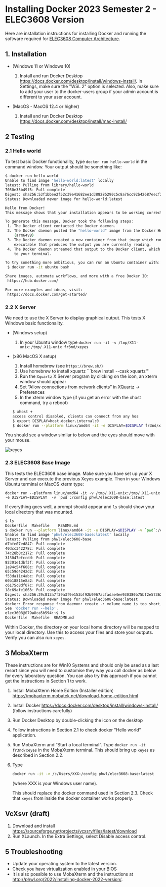 # Installing Docker 2023 Semester 2 - ELEC3608 Version
Here are installation instructions for installing Docker and running the software required for 
[ELEC3608 Computer Architecture](https://cusp.sydney.edu.au/students/view-unit-page/alpha/ELEC3608).

## 1. Installation
 * (Windows 11 or Windows 10)
   1. Install and run Docker Desktop <https://docs.docker.com/desktop/install/windows-install/>. In Settings, make sure the "WSL 2" option is selected. Also, make sure to add your user to the docker-users group if your admin account is different to your user account.

 * (MacOS - MacOS 12.4 or higher)
   1. Install and run Docker Desktop <https://docs.docker.com/desktop/install/mac-install/> 

## 2 Testing
### 2.1 Hello world
To test basic Docker functionality, type ```docker run hello-world``` in the command window. Your output should be something like:

```bash
$ docker run hello-world
Unable to find image 'hello-world:latest' locally
latest: Pulling from library/hello-world
7050e35b49f5: Pull complete 
Digest: sha256:53f1bbee2f52c39e41682ee1d388285290c5c8a76cc92b42687eecf38e0af3f0
Status: Downloaded newer image for hello-world:latest

Hello from Docker!
This message shows that your installation appears to be working correctly.

To generate this message, Docker took the following steps:
 1. The Docker client contacted the Docker daemon.
 2. The Docker daemon pulled the "hello-world" image from the Docker Hub.
    (arm64v8)
 3. The Docker daemon created a new container from that image which runs the
    executable that produces the output you are currently reading.
 4. The Docker daemon streamed that output to the Docker client, which sent it
    to your terminal.

To try something more ambitious, you can run an Ubuntu container with:
 $ docker run -it ubuntu bash

Share images, automate workflows, and more with a free Docker ID:
 https://hub.docker.com/

For more examples and ideas, visit:
 https://docs.docker.com/get-started/
```

### 2.2 X Server
We need to use the X Server to display graphical output. This
tests X Windows basic functionality.

 * (Windows setup) 
    1.  In your Ubuntu window type ```docker run -it -v /tmp/X11-unix:/tmp/.X11-unix fr3nd/xeyes``` 

 * (x86 MacOS X setup)
    1. Install homebrew (see ```https://brew.sh/```) 
    1. Use homebrew to install xquartz ```brew install --cask xquartz'''
    1. Run the ```Xquartz``` X Server program by clicking on the icon, an xterm window should appear
    1. Set “Allow connections from network clients” in XQuartz -> Preferences
    1. In the xterm window type (if you get an error with the xhost command, try a reboot)
    ``` bash
    $ xhost +
    access control disabled, clients can connect from any hos
    $ export DISPLAY=host.docker.internal:0
    $ docker run --platform linux/amd64 -it -e DISPLAY=$DISPLAY fr3nd/xeyes 
    ```

You should see a window similar to below and the eyes should move with your mouse.

![xeyes](http://phwl.org/assets/images/2022/02/docker-xeyes.png "xeyes")

### 2.3 ELEC3608 Base Image
This tests the ELEC3608 base image.
Make sure you have set up your X Server and can execute the
previous Xeyes example. Then in your Windows Ubuntu terminal or MacOS xterm type:

 ```docker run --platform linux/amd64 -it -v /tmp/.X11-unix:/tmp/.X11-unix -e DISPLAY=$DISPLAY  -v `pwd`:/config phwl/elec3608-base:latest```

If everything goes well, a prompt should appear and ```ls``` should show your local directory that was mounted.

```bash
$ ls
Dockerfile	Makefile	README.md
$ docker run --platform linux/amd64 -it -e DISPLAY=$DISPLAY -v `pwd`:/config phwl/elec3608-base:latest
Unable to find image 'phwl/elec3608-base:latest' locally
latest: Pulling from phwl/elec3608-base
d7bfe07ed847: Pull complete
40dcc342278c: Pull complete
74c28b8c2172: Pull complete
313047efccdd: Pull complete
82301e1dbf3f: Pull complete
1a94c54f608c: Pull complete
65c59d4242d2: Pull complete
f53da11c4abc: Pull complete
60b18815e8a2: Pull complete
c6175c8df07c: Pull complete
18c69afe1063: Pull complete
Digest: sha256:29c813a7f39a3f9e153bf92b9967acfadae4ee930380b75bf2e573620c9b2f00
Status: Downloaded newer image for phwl/elec3608-base:latest
docker: Error response from daemon: create .: volume name is too short, names should be at least two alphanumeric characters.
See 'docker run --help'.
elec3608@079a8ca5b594:~$ ls
Dockerfile  Makefile  README.md
 ```
Within Docker, the directory on your local home directory will be mapped 
to your local directory. Use this to access your files and store your outputs. Verify you can also run ```xeyes```.

## 3 MobaXterm 
These instructions are for Win10 Systems and should only be used as a last resort since you will need to customise they way you call docker as below for every laboratory question. You can also try this approach if you cannot get the instructions in Section 1 to work.
 1. Install MobaXterm Home Edition (Installer edition) <https://mobaxterm.mobatek.net/download-home-edition.html>
 1. Install Docker <https://docs.docker.com/desktop/install/windows-install/> (follow instructions carefully)
 1. Run Docker Desktop by double-clicking the icon on the desktop
 1. Follow instructions in Section 2.1 to check docker "Hello world" application.
 1. Run MobaXterm and “Start a local terminal”. Type ```docker run -it fr3nd/xeyes``` in the MobaXterm terminal. This should bring up ```xeyes``` as described in Section 2.2.
 1. Type 
     ```bash
     docker run -it -v /c/Users/XXX:/config phwl/elec3608-base:latest
     ``` 
     (where XXX is your Windows user name).

     This should replace the docker command used in Section 2.3. Check that ```xeyes``` from inside the docker container works properly.

## VcXsvr (draft)
 1. Download and install <https://sourceforge.net/projects/vcxsrv/files/latest/download>
 1. Run XLaunch. In the Extra Settings, select Disable access control.
 
## 5 Troubleshooting
 * Update your operating system to the latest version. 
 * Check you have virtualization enabled in your BIOS
 * It is also possible to use MobaXterm and the instructions at <http://phwl.org/2022/installing-docker-2022-version/>.
